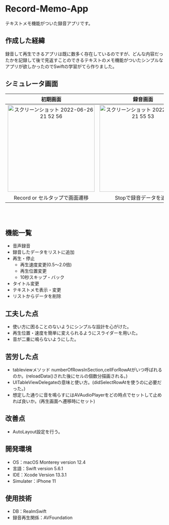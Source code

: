 # Record-Memo-App
テキストメモ機能がついた録音アプリです。

## 作成した経緯
録音して再生できるアプリは既に数多く存在しているのですが、どんな内容だったかを記録して後で見返すことのできるテキストのメモ機能がついたシンプルなアプリが欲しかったのでSwiftの学習がてら作りました。

## シミュレータ画面

| 初期画面                                                         | 録音画面                                                                                               | 再生画面                                                                                               |
| :-------------------------------------------------------------------: | :-----------------------------------------------------------------------------------------------------: | :-----------------------------------------------------------------------------------------------------: |
| <img width="276" alt="スクリーンショット 2022-06-26 21 52 56" src="https://user-images.githubusercontent.com/93736475/175815165-ec6066c1-969a-4156-93a9-593a02cfa20c.png"> | <img width="276" alt="スクリーンショット 2022-06-26 21 55 53" src="https://user-images.githubusercontent.com/93736475/175815278-411fcb58-738b-4470-9540-0435bc13c333.png">|<img width="276" alt="スクリーンショット 2022-06-26 21 56 59" src="https://user-images.githubusercontent.com/93736475/175815253-aa83f49b-0edb-4644-9296-198bd058ebea.png">|
|  Record or セルタップで画面遷移          |          Stopで録音データを追加 　　　　| 再生・タイトル and メモ保存 |  

<br><br>
## 機能一覧
- 音声録音
- 録音したデータをリストに追加
- 再生・停止
  - 再生速度変更(0.5〜2.0倍)
  - 再生位置変更
  - 10秒スキップ・バック
- タイトル変更
- テキストメモ表示・変更
- リストからデータを削除

## 工夫した点
- 使い方に困ることのないようにシンプルな設計を心がけた。
- 再生位置・速度を簡単に変えられるようにスライダーを用いた。
- 音が二重に鳴らないようにした。

## 苦労した点
- tableviewメソッド  numberOfRowsInSection,cellForRowAtがいつ呼ばれるのか。(reloadData()された後にセルの個数分描画される。)
- UITableViewDelegateの意味と使い方。(didSelectRowAtを使うのに必要だった。)
- 想定した通りに音を鳴らすにはAVAudioPlayerをどの時点でセットして止めれば良いか。(再生画面へ遷移時にセット)

## 改善点
- AutoLayout設定を行う。

## 開発環境
- OS：macOS Monterey version 12.4
- 言語：Swift version 5.6.1
- IDE：Xcode Version 13.3.1
- Simulater：iPhone 11

## 使用技術
- DB：RealmSwift
- 録音再生関係：AVFoundation
